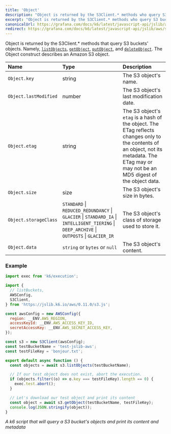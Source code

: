 ```yaml
---
title: 'Object'
description: "Object is returned by the S3Client.* methods who query S3 buckets' objects."
excerpt: "Object is returned by the S3Client.* methods who query S3 buckets' objects."
canonicalUrl: https://grafana.com/docs/k6/latest/javascript-api/jslib/aws/s3client/object/
redirect: https://grafana.com/docs/k6/latest/javascript-api/jslib/aws/s3client/object/
---
```


Object is returned by the S3Client.\* methods that query S3 buckets' objects. Namely, [`listObjects`](/javascript-api/jslib/aws/s3client/s3client-listobjects), [`getObject`](/javascript-api/jslib/aws/s3client/s3client-getobject), [`putObject`](/javascript-api/jslib/aws/s3client/s3client-putobject),
and [`deleteObject`](/javascript-api/jslib/aws/s3client/s3client-deleteobject). The Object construct describes an Amazon S3 object.

| Name                  | Type                                                                                                                                      | Description                                                                                                                                                                               |
| :-------------------- | :---------------------------------------------------------------------------------------------------------------------------------------- | :---------------------------------------------------------------------------------------------------------------------------------------------------------------------------------------- |
| `Object.key`          | string                                                                                                                                    | The S3 object's name.                                                                                                                                                                     |
| `Object.lastModified` | number                                                                                                                                    | The S3 object's last modification date.                                                                                                                                                   |
| `Object.etag`         | string                                                                                                                                      | The S3 object's `etag` is a hash of the object. The ETag reflects changes only to the contents of an object, not its metadata. The ETag may or may not be an MD5 digest of the object data. |
| `Object.size`         | size                                                                                                                                      | The S3 object's size in bytes.                                                                                                                                                            |
| `Object.storageClass` | `STANDARD` \| `REDUCED_REDUNDANCY` \| `GLACIER` \| `STANDARD_IA` \| `INTELLIGENT_TIERING` \| `DEEP_ARCHIVE` \| `OUTPOSTS` \| `GLACIER_IR` | The S3 object's class of storage used to store it.                                                                                                                                        |
| `Object.data`         | `string` or `bytes` or `null`                                                                                                             | The S3 object's content.                                                                                                                                                                  |

### Example

<CodeGroup labels={[]}>

```javascript
import exec from 'k6/execution';

import {
  // listBuckets,
  AWSConfig,
  S3Client,
} from 'https://jslib.k6.io/aws/0.11.0/s3.js';

const awsConfig = new AWSConfig({
  region: __ENV.AWS_REGION,
  accessKeyId: __ENV.AWS_ACCESS_KEY_ID,
  secretAccessKey: __ENV.AWS_SECRET_ACCESS_KEY,
});

const s3 = new S3Client(awsConfig);
const testBucketName = 'test-jslib-aws';
const testFileKey = 'bonjour.txt';

export default async function () {
  const objects = await s3.listObjects(testBucketName);

  // If our test object does not exist, abort the execution.
  if (objects.filter((o) => o.key === testFileKey).length == 0) {
    exec.test.abort();
  }

  // Let's download our test object and print its content
  const object = await s3.getObject(testBucketName, testFileKey);
  console.log(JSON.stringify(object));
}
```

_A k6 script that will query a S3 bucket's objects and print its content and metadata_

</CodeGroup>

